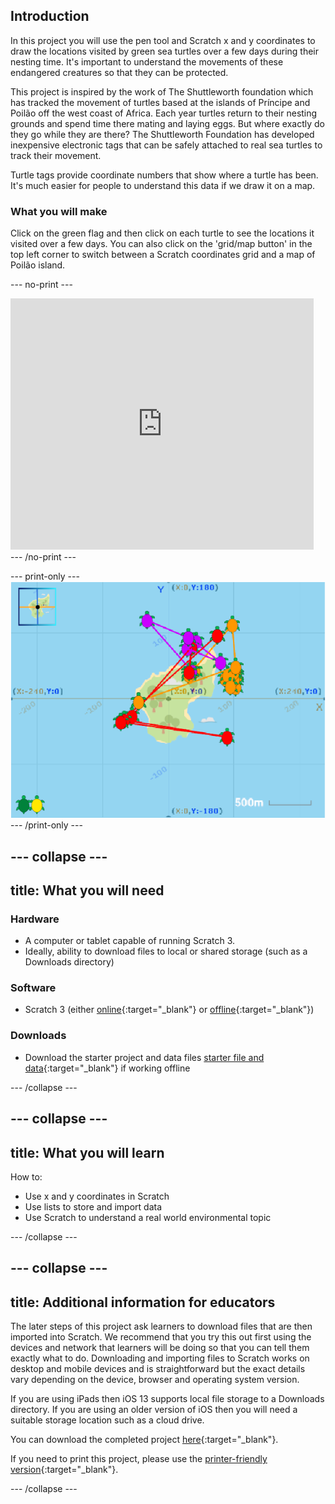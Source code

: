 ## Introduction

In this project you will use the pen tool and Scratch x and y coordinates to draw the locations visited by green sea turtles over a few days during their nesting time. It's important to understand the movements of these endangered creatures so that they can be protected.

This project is inspired by the work of The Shuttleworth foundation which has tracked the movement of turtles based at the islands of Príncipe and Poilão off the west coast of Africa. Each year turtles return to their nesting grounds and spend time there mating and laying eggs. But where exactly do they go while they are there? The Shuttleworth Foundation has developed inexpensive electronic tags that can be safely attached to real sea turtles to track their movement. 

Turtle tags provide coordinate numbers that show where a turtle has been. It's much easier for people to understand this data if we draw it on a map.

### What you will make

Click on the green flag and then click on each turtle to see the locations it visited over a few days. You can also click on the 'grid/map button' in the top left corner to switch between a Scratch coordinates grid and a map of Poilão island. 

--- no-print ---
<div class="scratch-preview">
<iframe src="https://scratch.mit.edu/projects/428136635/embed" allowtransparency="true" width="485" height="402" frameborder="0" scrolling="no" allowfullscreen></iframe>
</div>
--- /no-print ---

--- print-only ---
![Complete project](images/showcase_static.png)
--- /print-only ---

--- collapse ---
---
title: What you will need
---
### Hardware

+ A computer or tablet capable of running Scratch 3.
+ Ideally, ability to download files to local or shared storage (such as a Downloads directory)

### Software

+ Scratch 3 (either [online](https://scratch.mit.edu/){:target="_blank"} or [offline](https://scratch.mit.edu/download){:target="_blank"})

### Downloads

+ Download the starter project and data files [starter file and data](http://rpf.io/p/en/turtle-tracker-go){:target="_blank"} if working offline

--- /collapse ---

--- collapse ---
---
title: What you will learn
---

How to:
+ Use x and y coordinates in Scratch
+ Use lists to store and import data
+ Use Scratch to understand a real world environmental topic

--- /collapse ---

--- collapse ---
---
title: Additional information for educators
---

The later steps of this project ask learners to download files that are then imported into Scratch. We recommend that you try this out first using the devices and network that learners will be doing so that you can tell them exactly what to do. Downloading and importing files to Scratch works on desktop and mobile devices and is straightforward but the exact details vary depending on the device, browser and operating system version. 

If you are using iPads then iOS 13 supports local file storage to a Downloads directory. If you are using an older version of iOS then you will need a suitable storage location such as a cloud drive. 

You can download the completed project [here](http://rpf.io/p/en/turtle-tracker-get){:target="_blank"}.

If you need to print this project, please use the [printer-friendly version](https://projects.raspberrypi.org/en/projects/turtle-tracker/print){:target="_blank"}.

--- /collapse ---
